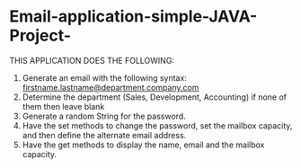 # Email-application-simple-JAVA-Project-
THIS APPLICATION DOES THE FOLLOWING:
1. Generate an email with the following syntax:
  firstname.lastname@department.company.com
2. Determine the department (Sales, Development, Accounting) if none of them then leave blank
3. Generate a random String for the password.
4. Have the set methods to change the password, set the mailbox capacity, and then define the alternate email address.
5. Have the get methods to display the name, email and the mailbox capacity.
